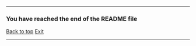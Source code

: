 ***

### You have reached the end of the README file

[Back to top](#Top) [Exit](https://github.com)

***

